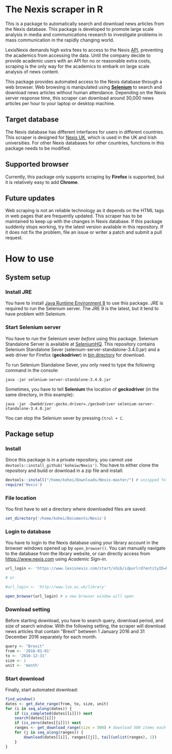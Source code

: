 The Nexis scraper in R
======================

This is a package to automatically search and download news articles from the Nexis database. This package is developed to promote large scale analysis in media and communications research to investigate problems in mass communication in the rapidly changing world.

LexisNexis demands high extra fees to access to the Nexis [API](https://www.lexisnexis.com/webserviceskit/), preventing the academics from accessing the data. Until the company decide to provide academic users with an API for no or reasonable extra costs, scraping is the only way for the academics to embark on large scale analysis of news content.

This package provides automated access to the Nexis database through a web browser. Web browsing is manipulated using [**Selenium**](http://www.seleniumhq.org/) to search and download news articles without human attendance. Depending on the Nexis server response time, this scraper can download around 30,000 news articles per hour to your laptop or desktop machine.

Target database
---------------

The Nexis database has different interfaces for users in different countries. This scraper is designed for [Nexis UK](https://github.com/koheiw/Nexis/blob/master/img/screenshot.png), which is used in the UK and Irish universities. For other Nexis databases for other countries, functions in this package needs to be modified.

Supported browser
-----------------

Currently, this package only supports scraping by **Firefox** is supported, but it is relatively easy to add **Chrome**.

Future updates
--------------

Web scraping is not an reliable technology as it depends on the HTML tags in web pages that are frequently updated. This scraper has to be maintained to keep up with the changes in Nexis database. If this package suddenly stops working, try the latest version available in this repository. If it does not fix the problem, file an issue or writer a patch and submit a pull request.

How to use
==========

System setup
------------

### Install JRE

You have to install [Java Runtime Environment 8](http://www.oracle.com/technetwork/java/javase/downloads/jre8-downloads-2133155.html) to use this package. JRE is required to run the Selenium server. The JRE 9 is the latest, but it tend to have problem with Selenium.

### Start Selenium server

You have to run the Selenium sever *before* using this package. Selenium Standalone Server is available at [SeleniumHQ](http://www.seleniumhq.org/download/). This repository contains Selenium Standalone Sever (selenium-server-standalone-3.4.0.jar) and a web driver for Firefox (**geckodriver**) in [bin directory](https://github.com/koheiw/Nexis/tree/master/bin) for download.

To run Selenium Standalone Sever, you only need to type the following command in the console:

    java -jar selenium-server-standalone-3.4.0.jar

Sometimes, you have to tell **Selenium** the location of **geckodriver** (in the same directory, in this example):

    java -jar -Dwebdriver.gecko.driver=./geckodriver selenium-server-standalone-3.4.0.jar

You can stop the Selenium sever by pressing `Ctrol + C`.

Package setup
-------------

### Install

Since this package is in a private repository, you cannot use `devtools::install_github('koheiw/Nexis')`. You have to either clone the repository and build or download in a zip file and install:

``` r
devtools::install("/home/kohei/Downloads/Nexis-master/") # unzipped folder
require('Nexis')
```

### File location

You first have to set a directory where downloaded files are saved:

``` r
set_directory('/home/kohei/Documents/Nexis')
```

### Login to database

You have to login to the Nexis database using your library account in the browser windows opened up by `open_browser()`. You can manually navigate to the database from the library website, or can directly access from <https://www.nexis.com> using *Academic Sign-in*.

``` r
url_login <- 'https://www.lexisnexis.com/start/shib/idpurlrd?entityID=https%3A%2F%2Flse.ac.uk%2Fidp&requestUrl=https://www.lexisnexis.com/start/shib/oaAuth?RelayState=fedId=3;appToken=AAA556656083ACCF9BB3B0BEC6FDBB3A'

# or 

#url_login <- 'http://www.lse.ac.uk/library'

open_browser(url_login) # a new browser window will open
```

### Download setting

Before starting download, you have to search query, download period, and size of search window. With the following setting, the scraper will download news articles that contain "Brexit" between 1 January 2016 and 31 December 2016 separately for each month.

``` r
query <- "Brexit"
from <- '2016-01-01'
to <- '2016-12-31'
size <- 1
unit <- 'month'
```

### Start download

Finally, start automated download:

``` r
find_window()
dates <- get_date_range(from, to, size, unit)
for (i in seq_along(dates)) {
    if (is_completed(dates[[i]])) next
    search(dates[[i]])
    if (is_zero(dates[[i]])) next
    ranges <- get_download_range(size = 500) # download 500 items each time
    for (j in seq_along(ranges)) {
        download(dates[[i]], ranges[[j]], tail(unlist(ranges), 1))
    }
}
```
